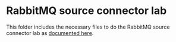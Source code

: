 # RabbitMQ source connector lab

This folder includes the necessary files to do the RabbitMQ source connector lab as [documented here](https://ibm-cloud-architecture.github.io/refarch-eda/use-cases/connect-rabbitmq/).




